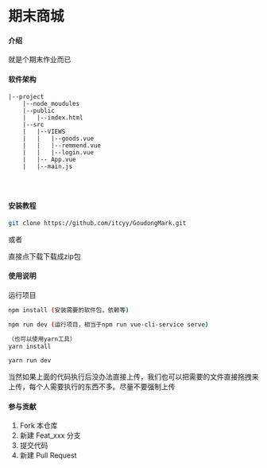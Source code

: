 # 期末商城

#### 介绍

就是个期末作业而已

#### 软件架构

```
|--project
	|--node_moudules
	|--public
	|	|--index.html
	|--src
	|	|--VIEWS
	|	|	|--goods.vue
	|	|	|--remmend.vue
	|	|	|--login.vue
	|	|-- App.vue
	|	|--main.js
	
	
	
```



#### 安装教程

```sh
git clone https://github.com/itcyy/GoudongMark.git
```

或者

直接点下载下载成zip包

#### 使用说明

运行项目

```sh
npm install (安装需要的软件包，依赖等)

npm run dev (运行项目，相当于npm run vue-cli-service serve)

（也可以使用yarn工具）
yarn install

yarn run dev
```


当然如果上面的代码执行后没办法直接上传，我们也可以把需要的文件直接拖拽来上传，每个人需要执行的东西不多。尽量不要强制上传

#### 参与贡献

1.  Fork 本仓库
2.  新建 Feat_xxx 分支
3.  提交代码
4.  新建 Pull Request

